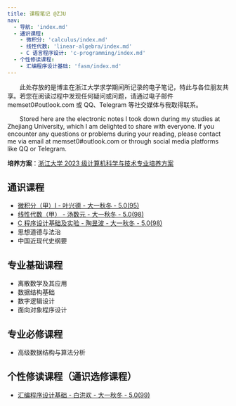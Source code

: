 ```yaml
---
title: 课程笔记 @ZJU
nav:
  - 导航: 'index.md'
  - 通识课程:
    - 微积分: 'calculus/index.md'
    - 线性代数: 'linear-algebra/index.md'
    - C 语言程序设计: 'c-programming/index.md'
  - 个性修读课程:
    - 汇编程序设计基础: 'fasm/index.md'
---
```



&emsp;&emsp;此处存放的是博主在浙江大学求学期间所记录的电子笔记，特此与各位朋友共享。若您在阅读过程中发现任何疑问或问题，请通过电子邮件 memset0#outlook.com 或 QQ、Telegram 等社交媒体与我取得联系。

&emsp;&emsp;Stored here are the electronic notes I took down during my studies at Zhejiang University, which I am delighted to share with everyone. If you encounter any questions or problems during your reading, please contact me via email at memset0#outlook.com or through social media platforms like QQ or Telegram.

**培养方案**：[浙江大学 2023 级计算机科学与技术专业培养方案](http://zdbk.zju.edu.cn/jwglxt/js/plugins/pdfjs/web/viewer.htm?file=/jwglxt/pyfagl/pyfayl_cxPyfaylPdf.html%3Fid%3D20232112%26doType%3Dquery)

## 通识课程

- [微积分（甲）I - 叶兴德 - 大一秋冬 - 5.0(95)](./calculus/)
- [线性代数（甲） - 汤数元 - 大一秋冬 - 5.0(98)](./linear-algebra/)
- [C 程序设计基础及实验 - 陶昱波 - 大一秋冬 - 5.0(98)](./c-programming/)
- 思想道德与法治
- 中国近现代史纲要

## 专业基础课程

- 离散数学及其应用
- 数据结构基础
- 数字逻辑设计
- 面向对象程序设计

## 专业必修课程

- 高级数据结构与算法分析

## 个性修读课程（通识选修课程）

- [汇编程序设计基础 - 白洪欢 - 大一秋冬 - 5.0(99)](./fasm/)
